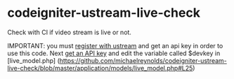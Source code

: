 codeigniter-ustream-live-check
==============================

Check with CI if video stream is live or not.




IMPORTANT: you must [register with ustream](http://developer.ustream.tv) and get an api key in order to use this code. Next [get an API key](http://developer.ustream.tv/apikey/generate) and edit the variable called $devkey in [live_model.php] (https://github.com/michaelreynolds/codeigniter-ustream-live-check/blob/master/application/models/live_model.php#L25) 


